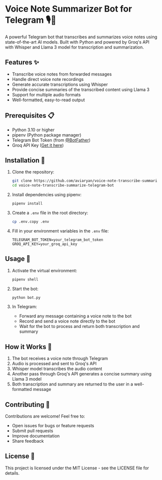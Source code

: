 # Voice Note Summarizer Bot for Telegram 🎙️📝

A powerful Telegram bot that transcribes and summarizes voice notes using state-of-the-art AI models. Built with Python and powered by Groq's API with Whisper and Llama 3 model for transcription and summarization.

## Features ✨

- Transcribe voice notes from forwarded messages
- Handle direct voice note recordings
- Generate accurate transcriptions using Whisper
- Provide concise summaries of the transcribed content using Llama 3
- Support for multiple audio formats
- Well-formatted, easy-to-read output

## Prerequisites 📋

- Python 3.10 or higher
- pipenv (Python package manager)
- Telegram Bot Token (from [@BotFather](https://t.me/botfather))
- Groq API Key ([Get it here](https://console.groq.com))

## Installation 🚀

1. Clone the repository:
   ```bash
   git clone https://github.com/aviaryan/voice-note-transcribe-summarize-telegram-bot.git
   cd voice-note-transcribe-summarize-telegram-bot
   ```

2. Install dependencies using pipenv:
   ```bash
   pipenv install
   ```

3. Create a `.env` file in the root directory:
   ```bash
   cp .env.copy .env
   ```

4. Fill in your environment variables in the `.env` file:
   ```
   TELEGRAM_BOT_TOKEN=your_telegram_bot_token
   GROQ_API_KEY=your_groq_api_key
   ```

## Usage 🎯

1. Activate the virtual environment:
   ```bash
   pipenv shell
   ```

2. Start the bot:
   ```bash
   python bot.py
   ```

3. In Telegram:
   - Forward any message containing a voice note to the bot
   - Record and send a voice note directly to the bot
   - Wait for the bot to process and return both transcription and summary

## How it Works 🔄

1. The bot receives a voice note through Telegram
2. Audio is processed and sent to Groq's API
3. Whisper model transcribes the audio content
4. Another pass through Groq's API generates a concise summary using Llama 3 model
5. Both transcription and summary are returned to the user in a well-formatted message

## Contributing 🤝

Contributions are welcome! Feel free to:
- Open issues for bugs or feature requests
- Submit pull requests
- Improve documentation
- Share feedback

## License 📄

This project is licensed under the MIT License - see the LICENSE file for details.
